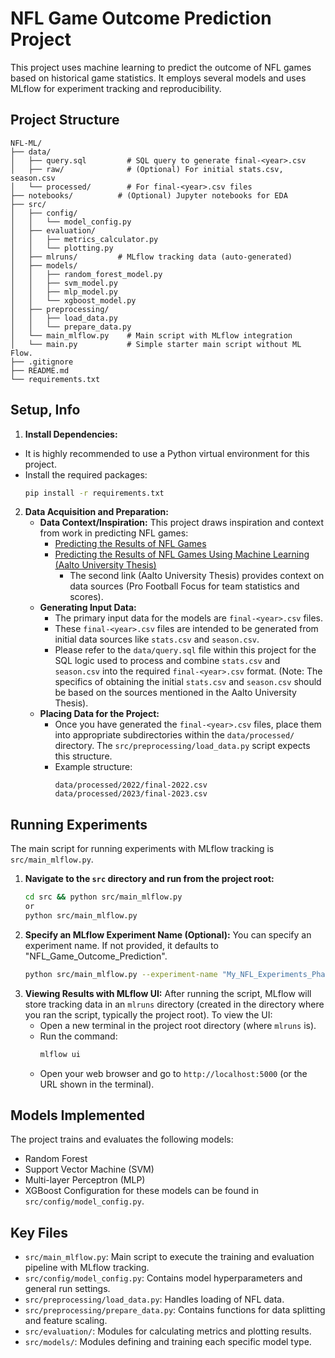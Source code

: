 # NFL Game Outcome Prediction Project

This project uses machine learning to predict the outcome of NFL games based on historical game statistics. It employs several models and uses MLflow for experiment tracking and reproducibility.

## Project Structure
```
NFL-ML/
├── data/
│   ├── query.sql         # SQL query to generate final-<year>.csv 
│   ├── raw/              # (Optional) For initial stats.csv, season.csv
│   └── processed/        # For final-<year>.csv files
├── notebooks/          # (Optional) Jupyter notebooks for EDA
├── src/
│   ├── config/
│   │   └── model_config.py
│   ├── evaluation/
│   │   ├── metrics_calculator.py
│   │   └── plotting.py
│   ├── mlruns/         # MLflow tracking data (auto-generated)
│   ├── models/
│   │   ├── random_forest_model.py
│   │   ├── svm_model.py
│   │   ├── mlp_model.py
│   │   └── xgboost_model.py
│   ├── preprocessing/
│   │   ├── load_data.py
│   │   └── prepare_data.py
│   └── main_mlflow.py    # Main script with MLflow integration 
│   └── main.py           # Simple starter main script without ML Flow. 
├── .gitignore
├── README.md
└── requirements.txt
```

## Setup, Info
1.  **Install Dependencies:**
* It is highly recommended to use a Python virtual environment for this project.
* Install the required packages:
    ```bash
    pip install -r requirements.txt
    ```

2.  **Data Acquisition and Preparation:**
    * **Data Context/Inspiration:** This project draws inspiration and context from work in predicting NFL games:
        * [Predicting the Results of NFL Games](https://cs229.stanford.edu/proj2006/BabakHamadani-PredictingNFLGames.pdf)
        * [Predicting the Results of NFL Games Using Machine Learning (Aalto University Thesis)](https://aaltodoc.aalto.fi/server/api/core/bitstreams/80b6e0d0-f5d1-4c19-abd3-667ee40d9c93/content) 
            * The second link (Aalto University Thesis) provides context on data sources (Pro Football Focus for team statistics and scores).
    * **Generating Input Data:**
        * The primary input data for the models are `final-<year>.csv` files.
        * These `final-<year>.csv` files are intended to be generated from initial data sources like `stats.csv` and `season.csv`.
        * Please refer to the `data/query.sql` file within this project for the SQL logic used to process and combine `stats.csv` and `season.csv` into the required `final-<year>.csv` format. (Note: The specifics of obtaining the initial `stats.csv` and `season.csv` should be based on the sources mentioned in the Aalto University Thesis).
    * **Placing Data for the Project:**
        * Once you have generated the `final-<year>.csv` files, place them into appropriate subdirectories within the `data/processed/` directory. The `src/preprocessing/load_data.py` script expects this structure.
        * Example structure:
            ```
            data/processed/2022/final-2022.csv
            data/processed/2023/final-2023.csv
            ```


## Running Experiments
The main script for running experiments with MLflow tracking is `src/main_mlflow.py`.
1.  **Navigate to the `src` directory and run from the project root:**
    ```bash
    cd src && python src/main_mlflow.py
    or 
    python src/main_mlflow.py
    ```
2.  **Specify an MLflow Experiment Name (Optional):**
    You can specify an experiment name. If not provided, it defaults to "NFL\_Game\_Outcome\_Prediction".
    ```bash
    python src/main_mlflow.py --experiment-name "My_NFL_Experiments_Phase_1"
    ```
3.  **Viewing Results with MLflow UI:**
    After running the script, MLflow will store tracking data in an `mlruns` directory (created in the directory where you ran the script, typically the project root).
    To view the UI:
    * Open a new terminal in the project root directory (where `mlruns` is).
    * Run the command:
        ```bash
        mlflow ui
        ```
    * Open your web browser and go to `http://localhost:5000` (or the URL shown in the terminal).
## Models Implemented
The project trains and evaluates the following models:
* Random Forest
* Support Vector Machine (SVM)
* Multi-layer Perceptron (MLP)
* XGBoost
Configuration for these models can be found in `src/config/model_config.py`.
## Key Files
* `src/main_mlflow.py`: Main script to execute the training and evaluation pipeline with MLflow tracking.
* `src/config/model_config.py`: Contains model hyperparameters and general run settings.
* `src/preprocessing/load_data.py`: Handles loading of NFL data.
* `src/preprocessing/prepare_data.py`: Contains functions for data splitting and feature scaling.
* `src/evaluation/`: Modules for calculating metrics and plotting results.
* `src/models/`: Modules defining and training each specific model type.